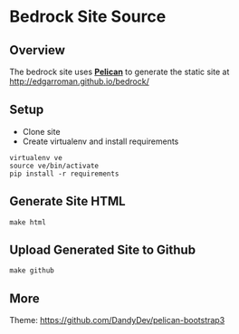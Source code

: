 # Bedrock Site Source

## Overview
The bedrock site uses [**Pelican**](http://blog.getpelican.com/) to generate the static site at
http://edgarroman.github.io/bedrock/

## Setup
* Clone site
* Create virtualenv and install requirements

```
virtualenv ve
source ve/bin/activate
pip install -r requirements
```

## Generate Site HTML
`make html`

## Upload Generated Site to Github
`make github`

## More
Theme: https://github.com/DandyDev/pelican-bootstrap3

